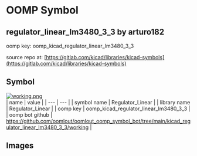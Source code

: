# OOMP Symbol  
## regulator_linear_lm3480_3_3  by arturo182  
  
oomp key: oomp_kicad_regulator_linear_lm3480_3_3  
  
source repo at: [https://gitlab.com/kicad/libraries/kicad-symbols](https://gitlab.com/kicad/libraries/kicad-symbols)  
## Symbol  
  
[![working.png](working_600.png)](working.png)  
| name | value | 
| --- | --- | 
| symbol name | Regulator_Linear | 
| library name | Regulator_Linear | 
| oomp key | oomp_kicad_regulator_linear_lm3480_3_3 | 
| oomp bot github | https://github.com/oomlout/oomlout_oomp_symbol_bot/tree/main/kicad_regulator_linear_lm3480_3_3/working | 
## Images  
